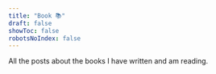 ```yaml
---
title: "Book 📚"
draft: false
showToc: false
robotsNoIndex: false
---
```


All the posts about the books I have written and am reading.
